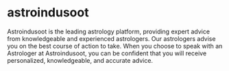 # astroindusoot
Astroindusoot is the leading astrology platform, providing expert advice from knowledgeable and experienced astrologers. Our astrologers advise you on the best course of action to take. When you choose to speak with an Astrologer at Astroindusoot, you can be confident that you will receive personalized, knowledgeable, and accurate advice.
